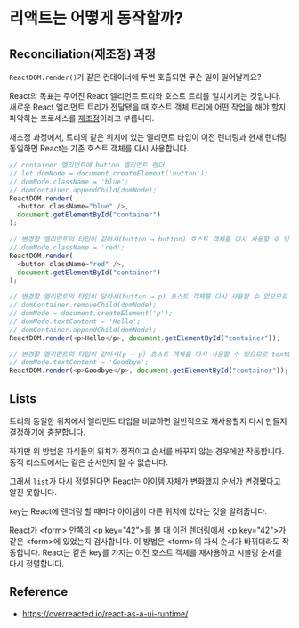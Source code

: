# 리액트는 어떻게 동작할까?

## Reconciliation(재조정) 과정

`ReactDOM.render()`가 같은 컨테이너에 두번 호출되면 무슨 일이 일어날까요?

React의 목표는 주어진 React 엘리먼트 트리와 호스트 트리를 일치시키는 것입니다. 새로운 React 엘리먼트 트리가 전달됐을 때 호스트 객체 트리에 어떤 작업을 해야 할지 파악하는 프로세스를 [재조정](https://ko.reactjs.org/docs/reconciliation.html)이라고 부릅니다.

재조정 과정에서, 트리의 같은 위치에 있는 엘리먼트 타입이 이전 렌더링과 현재 렌더링 동일하면 React는 기존 호스트 객체를 다시 사용합니다.

```javascript
// container 엘리먼트에 button 엘리먼트 렌더
// let domNode = document.createElement('button');
// domNode.className = 'blue';
// domContainer.appendChild(domNode);
ReactDOM.render(
  <button className="blue" />,
  document.getElementById("container")
);

// 변경할 엘리먼트의 타입이 같아서(button → button) 호스트 객체를 다시 사용할 수 있으므로 수정된 클래스 네임만 변경
// domNode.className = 'red';
ReactDOM.render(
  <button className="red" />,
  document.getElementById("container")
);

// 변경할 엘리먼트의 타입이 달라서(button → p) 호스트 객체를 다시 사용할 수 없으므로 새롭게 엘리먼트 렌더
// domContainer.removeChild(domNode);
// domNode = document.createElement('p');
// domNode.textContent = 'Hello';
// domContainer.appendChild(domNode);
ReactDOM.render(<p>Hello</p>, document.getElementById("container"));

// 변경할 엘리먼트의 타입이 같아서(p → p) 호스트 객체를 다시 사용할 수 있으므로 textContent만 변경
// domNode.textContent = 'Goodbye';
ReactDOM.render(<p>Goodbye</p>, document.getElementById("container"));
```

## Lists

트리의 동일한 위치에서 엘리먼트 타입을 비교하면 일반적으로 재사용할지 다시 만들지 결정하기에 충분합니다.

하지만 위 방법은 자식들의 위치가 정적이고 순서를 바꾸지 않는 경우에만 작동합니다. 동적 리스트에서는 같은 순서인지 알 수 없습니다.

그래서 `list`가 다시 정렬된다면 React는 아이템 자체가 변화했지 순서가 변경됐다고 알진 못합니다.

`key`는 React에 렌더링 할 때마다 아이템이 다른 위치에 있다는 것을 알려줍니다.

React가 \<form\> 안쪽의 \<p key="42"\>를 볼 때 이전 렌더링에서 \<p key="42"\>가 같은 \<form\>에 있었는지 검사합니다. 이 방법은 \<form\>의 자식 순서가 바뀌더라도 작동합니다. React는 같은 key를 가지는 이전 호스트 객체를 재사용하고 시블링 순서를 다시 정렬합니다.

## Reference

- https://overreacted.io/react-as-a-ui-runtime/
